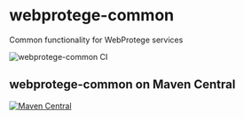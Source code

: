 # webprotege-common
Common functionality for WebProtege services

![webprotege-common CI](https://github.com/protegeproject/webprotege-common/actions/workflows/ci.yaml/badge.svg)



## webprotege-common on Maven Central

[![Maven Central](https://maven-badges.herokuapp.com/maven-central/edu.stanford.protege/webprotege-common/badge.svg)](https://maven-badges.herokuapp.com/maven-central/edu.stanford.protege/webprotege-common)

